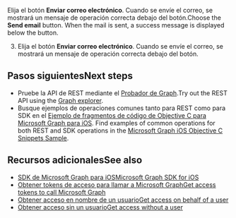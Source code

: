 <span data-ttu-id="581d9-p122">Elija el botón **Enviar correo electrónico**. Cuando se envíe el correo, se mostrará un mensaje de operación correcta debajo del botón.</span><span class="sxs-lookup"><span data-stu-id="581d9-p122">Choose the **Send email** button. When the mail is sent, a success message is displayed below the button.</span></span>

3. Elija el botón **Enviar correo electrónico**. Cuando se envíe el correo, se mostrará un mensaje de operación correcta debajo del botón.

## <a name="next-steps"></a><span data-ttu-id="581d9-187">Pasos siguientes</span><span class="sxs-lookup"><span data-stu-id="581d9-187">Next steps</span></span>
- <span data-ttu-id="581d9-188">Pruebe la API de REST mediante el [Probador de Graph](https://graph.microsoft.io/graph-explorer).</span><span class="sxs-lookup"><span data-stu-id="581d9-188">Try out the REST API using the [Graph explorer](https://graph.microsoft.io/graph-explorer).</span></span>
- <span data-ttu-id="581d9-189">Busque ejemplos de operaciones comunes tanto para REST como para SDK en el [Ejemplo de fragmentos de código de Objective C para Microsoft Graph para iOS](https://github.com/microsoftgraph/ios-objectiveC-snippets-sample). </span><span class="sxs-lookup"><span data-stu-id="581d9-189">Find examples of common operations for both REST and SDK operations in the [Microsoft Graph iOS Objective C Snippets Sample](https://github.com/microsoftgraph/ios-objectiveC-snippets-sample).</span></span>

## <a name="see-also"></a><span data-ttu-id="581d9-190">Recursos adicionales</span><span class="sxs-lookup"><span data-stu-id="581d9-190">See also</span></span>
- [<span data-ttu-id="581d9-191">SDK de Microsoft Graph para iOS</span><span class="sxs-lookup"><span data-stu-id="581d9-191">Microsoft Graph SDK for iOS</span></span>](https://github.com/microsoftgraph/msgraph-sdk-ios)
- [<span data-ttu-id="581d9-192">Obtener tokens de acceso para llamar a Microsoft Graph</span><span class="sxs-lookup"><span data-stu-id="581d9-192">Get access tokens to call Microsoft Graph</span></span>](https://developer.microsoft.com/en-us/graph/docs/concepts/auth_overview)
- [<span data-ttu-id="581d9-193">Obtener acceso en nombre de un usuario</span><span class="sxs-lookup"><span data-stu-id="581d9-193">Get access on behalf of a user</span></span>](https://developer.microsoft.com/en-us/graph/docs/concepts/auth_v2_user)
- [<span data-ttu-id="581d9-194">Obtener acceso sin un usuario</span><span class="sxs-lookup"><span data-stu-id="581d9-194">Get access without a user</span></span>](https://developer.microsoft.com/en-us/graph/docs/concepts/auth_v2_service)
